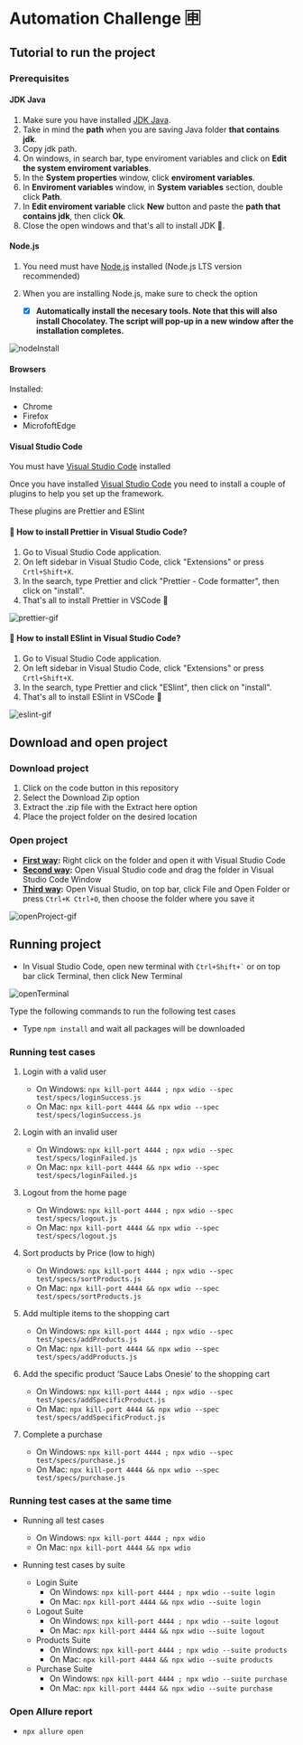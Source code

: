 # Automation Challenge 🈸
## Tutorial to run the project
### Prerequisites

#### JDK Java

1. Make sure you have installed [JDK Java](https://www.oracle.com/java/technologies/downloads/).
2. Take in mind the **path** when you are saving Java folder **that contains jdk**.
3. Copy jdk path.
4. On windows, in search bar, type enviroment variables and click on **Edit the system enviroment variables**.
5. In the **System properties** window, click **enviroment variables**.
6. In **Enviroment variables** window, in **System variables** section, double click **Path**.
7. In **Edit enviroment variable** click **New** button and paste the **path that contains jdk**, then click **Ok**.
8. Close the open windows and that's all to install JDK 🥳.

#### Node.js

1. You need must have [Node.js](https://nodejs.org/en/) installed (Node.js LTS version recommended)
2. When you are installing Node.js, make sure to check the option

    - [x] **Automatically install the necesary tools. Note that this will also install Chocolatey. The script will pop-up in a new window after the installation completes.**

![nodeInstall](https://user-images.githubusercontent.com/60171460/157139770-d00bb969-9b36-4179-9dd2-ec5bf3fbd89a.PNG)

#### Browsers

Installed:
- Chrome
- Firefox
- MicrofoftEdge

#### Visual Studio Code

You must have [Visual Studio Code](https://code.visualstudio.com/download) installed

Once you have installed [Visual Studio Code](https://code.visualstudio.com/download) you need to install a couple of plugins to help you set up the framework.

These plugins are Prettier and ESlint

#### 🤔 How to install Prettier in Visual Studio Code?

1. Go to Visual Studio Code application.
2. On left sidebar in Visual Studio Code, click "Extensions" or press ``` Crtl+Shift+X ```.
3. In the search, type Prettier and click "Prettier - Code formatter", then click on "install".
4. That's all to install Prettier in VSCode 🥳

![prettier-gif](https://user-images.githubusercontent.com/60171460/157133893-0e7a3145-d829-4b3f-bd5f-10b09bebe2bc.gif)

#### 🤔 How to install ESlint in Visual Studio Code?

1. Go to Visual Studio Code application.
2. On left sidebar in Visual Studio Code, click "Extensions" or press ``` Crtl+Shift+X ```.
3. In the search, type Prettier and click "ESlint", then click on "install".
4. That's all to install ESlint in VSCode 🥳

![eslint-gif](https://user-images.githubusercontent.com/60171460/157133918-10c89078-a1c2-463e-a3cd-d93509aafe53.gif)

## Download and open project

### Download project

1. Click on the code button in this repository
2. Select the Download Zip option
3. Extract the .zip file with the Extract here option
4. Place the project folder on the desired location

### Open project

- **<ins>First way</ins>:** Right click on the folder and open it with Visual Studio Code
- **<ins>Second way</ins>:** Open Visual Studio code and drag the folder in Visual Studio Code Window
- **<ins>Third way</ins>:** Open Visual Studio, on top bar, click File and Open Folder or press ``` Ctrl+K Ctrl+O ```, then choose the folder where you save it

![openProject-gif](https://user-images.githubusercontent.com/60171460/157133969-48d2908d-0a9a-463e-9441-b6010c76b55f.gif)

## Running project

- In Visual Studio Code, open new terminal with ``` Ctrl+Shift+` ``` or on top bar click Terminal, then click New Terminal

![openTerminal](https://user-images.githubusercontent.com/60171460/157134643-7f26e19c-4632-4ab5-b547-8dd1c6f08ba7.gif)

Type the following commands to run the following test cases

- Type ``` npm install ``` and wait all packages will be downloaded

### Running test cases

1. Login with a valid user

    - On Windows: ``` npx kill-port 4444 ; npx wdio --spec test/specs/loginSuccess.js ```
    - On Mac: ``` npx kill-port 4444 && npx wdio --spec test/specs/loginSuccess.js ```
    
2. Login with an invalid user
    - On Windows: ``` npx kill-port 4444 ; npx wdio --spec test/specs/loginFailed.js ```
    - On Mac: ``` npx kill-port 4444 && npx wdio --spec test/specs/loginFailed.js ```

3. Logout from the home page
    - On Windows: ``` npx kill-port 4444 ; npx wdio --spec test/specs/logout.js ```
    - On Mac: ``` npx kill-port 4444 && npx wdio --spec test/specs/logout.js ```

4. Sort products by Price (low to high)
    - On Windows: ``` npx kill-port 4444 ; npx wdio --spec test/specs/sortProducts.js ```
    - On Mac: ``` npx kill-port 4444 && npx wdio --spec test/specs/sortProducts.js ```

5. Add multiple items to the shopping cart
    - On Windows: ``` npx kill-port 4444 ; npx wdio --spec test/specs/addProducts.js ```
    - On Mac: ``` npx kill-port 4444 && npx wdio --spec test/specs/addProducts.js ```

6. Add the specific product ‘Sauce Labs Onesie’ to the shopping cart
    - On Windows: ``` npx kill-port 4444 ; npx wdio --spec test/specs/addSpecificProduct.js ```
    - On Mac: ``` npx kill-port 4444 && npx wdio --spec test/specs/addSpecificProduct.js ```

7. Complete a purchase
    - On Windows: ``` npx kill-port 4444 ; npx wdio --spec test/specs/purchase.js ```
    - On Mac: ``` npx kill-port 4444 && npx wdio --spec test/specs/purchase.js ```
    
### Running test cases at the same time

- Running all test cases

    - On Windows: ``` npx kill-port 4444 ; npx wdio ```
    - On Mac: ``` npx kill-port 4444 && npx wdio ```
    
- Running test cases by suite
    - Login Suite
        - On Windows: ``` npx kill-port 4444 ; npx wdio --suite login ```
        - On Mac: ``` npx kill-port 4444 && npx wdio --suite login ```
    - Logout Suite
        - On Windows: ``` npx kill-port 4444 ; npx wdio --suite logout ```
        - On Mac: ``` npx kill-port 4444 && npx wdio --suite logout ```
    - Products Suite
        - On Windows: ``` npx kill-port 4444 ; npx wdio --suite products ```
        - On Mac: ``` npx kill-port 4444 && npx wdio --suite products ```
    - Purchase Suite
        - On Windows: ``` npx kill-port 4444 ; npx wdio --suite purchase ```
        - On Mac: ``` npx kill-port 4444 && npx wdio --suite purchase ```

### Open Allure report

- ``` npx allure open ```
